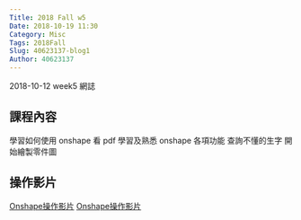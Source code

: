 ```yaml
---
Title: 2018 Fall w5
Date: 2018-10-19 11:30
Category: Misc
Tags: 2018Fall
Slug: 40623137-blog1
Author: 40623137
---
```


2018-10-12 week5 網誌

<!-- PELICAN_END_SUMMARY -->

課程內容
----


學習如何使用 onshape
看 pdf 學習及熟悉 onshape 各項功能 
查詢不懂的生字
開始繪製零件圖

操作影片
----


[Onshape操作影片](https://youtu.be/3Xa-rNU2NtI)
[Onshape操作影片](https://youtu.be/7I-Ut0jfV1M)
